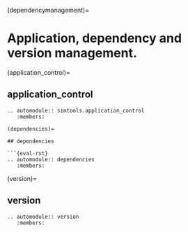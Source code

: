 (dependencymanagement)=

# Application, dependency and version management.

(application_control)=

## application_control

```{eval-rst}
.. automodule:: simtools.application_control
   :members:

(dependencies)=

## dependencies

```{eval-rst}
.. automodule:: dependencies
   :members:
```

(version)=

## version

```{eval-rst}
.. automodule:: version
   :members:
```
